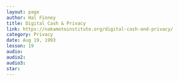 ```yaml
---
layout: page
author: Hal Finney
title: Digital Cash & Privacy
link: https://nakamotoinstitute.org/digital-cash-and-privacy/
category: Privacy
date: Aug 19, 1993
lesson: 19
audio: 
audio2: 
audio3: 
star: 
---
```

